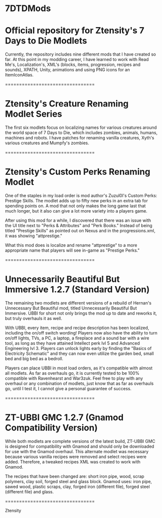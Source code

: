 # 7DTDMods
 Official repository for Ztensity's 7 Days to Die Modlets
 ================================
 
 Currently, the repository includes nine different mods that I have created so far. At this point in my modding career, I have learned to work with Read Me's, Localization's, XML's (blocks, items, progression, recipes and sounds), XPATH, Unity, animations and using PNG icons for an ItemIconAtlas.
 
 
 ================================
 
 
 Ztensity's Creature Renaming Modlet Series
 =======
 
 The first six modlets focus on localizing names for various creatures around the world space of 7 Days to Die, which includes zombies, animals, humans, machines and robots. I have patches for renaming vanilla creatures, Xyth's various creatures and Mumpfy's zombies.
 
 
 ================================
 
 
 Ztensity's Custom Perks Renaming Modlet
 =======
 
 One of the staples in my load order is mod author's Zuzul0l's Custom Perks: Prestige Skills. The modlet adds up to fifty new perks in an extra tab for spending points on. A mod that not only makes the long game last that much longer, but it also can give a lot more variety into a players game.
 
 After using this mod for a while, I discovered that there was an issue with the UI title next to "Perks & Attributes" and "Perk Books." Instead of being titled "Prestige Skills" as pointed out on Nexus and in the progressions.xml, it was showing "attprestige."
 
 What this mod does is localize and rename "attprestige" to a more appropriate name that players will see in-game as "Prestige Perks."
 
 
 ================================
 
 
 Unnecessarily Beautiful But Immersive 1.2.7 (Standard Version)
 =======
 
 The remaining two modlets are different versions of a rebuild of Hernan's Unnecessary But Beautiful mod, titled Unnecessarily Beautiful But Immersive. UBBI for short not only brings the mod up to date and reworks it, but truly overhauls it as well. 
 
 With UBBI, every item, recipe and recipe description has been localized, including the on/off switch wording! Players now also have the ability to turn on/off lights, TVs, a PC, a laptop, a fireplace and a sound bar with a wire tool, as long as they have attained Intellect perk lvl 5 and Advanced Engineering lvl 3. Players can unlock lights early by finding the "Basics of Electricity Schematic" and they can now even utilize the garden bed, small bed and big bed as a bedroll.
 
 Players can place UBBI in most load orders, as it's compatible with almost all modlets. As far as overhauls go, it is currently tested to be 100% compatible with Ravenhearst and War3zuk. Feel free to play with any overhaul or any combination of modlets, just know that as far as overhauls go, until I test it, I cannot give a personal guarantee of success.
 
 
 ================================
 
 
 ZT-UBBI GMC 1.2.7 (Gnamod Compatibility Version)
 =======
 
 While both modlets are complete versions of the latest build, ZT-UBBI GMC is designed for compatibility with Gnamod and should only be downloaded for use with the Gnamod overhaul. This alternate modlet was necessary because various vanilla recipes were removed and select recipes were added. Therefore, a tweaked recipes XML was created to work with Gnamod.
 
 The recipes that have been changed are: short iron pipe, wood, scrap polymers, clay soil, forged steel and glass block. Gnamod uses: iron pipe, sawed wood, plastic scraps, clay, forged iron (different file), forged steel (different file) and glass.
 
 
 ================================
 
 
 Ztensity